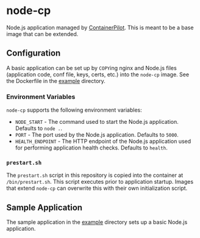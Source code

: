 # node-cp

Node.js application managed by [ContainerPilot](https://github.com/joyent/containerpilot). This is meant to be a base image that can be extended.

## Configuration

A basic application can be set up by `COPY`ing nginx and Node.js files (application code, conf file, keys, certs, etc.) into the `node-cp` image. See the Dockerfile in the [example](./example) directory.

### Environment Variables

`node-cp` supports the following environment variables:

- `NODE_START` - The command used to start the Node.js application. Defaults to `node .`.
- `PORT` - The port used by the Node.js application. Defaults to `5000`.
- `HEALTH_ENDPOINT` - The HTTP endpoint of the Node.js application used for performing application health checks. Defaults to `health`.

### `prestart.sh`

The `prestart.sh` script in this repository is copied into the container at `/bin/prestart.sh`. This script executes prior to application startup. Images that extend `node-cp` can overwrite this with their own initialization script.

## Sample Application

The sample application in the [example](./example) directory sets up a basic Node.js application.
